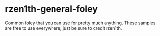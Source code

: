 # rzen1th-general-foley
Common foley that you can use for pretty much anything.
These samples are free to use everywhere; just be sure to credit rzen1th.
